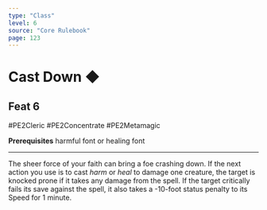 ```yaml
---
type: "Class"
level: 6
source: "Core Rulebook"
page: 123
---
```

# Cast Down ◆
## Feat 6
#PE2Cleric #PE2Concentrate #PE2Metamagic 

**Prerequisites** harmful font or healing font

---
The sheer force of your faith can bring a foe crashing down. If the next action you use is to cast *harm* or *heal* to damage one creature, the target is knocked prone if it takes any damage from the spell. If the target critically fails its save against the spell, it also takes a -10-foot status penalty to its Speed for 1 minute.